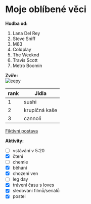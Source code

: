 # Moje oblíbené věci

**Hudba od:**
1. Lana Del Rey
2. Steve Sniff
3. M83
4. Coldplay
5. The Weeknd
6. Travis Scott
7. Metro Boomin

**Zvíře:** <br>
![eepy](https://pbs.twimg.com/profile_images/1661042431716990976/z3PDWK2__400x400.jpg "mňau")

rank | Jidla
-----|-----------
1    | sushi
2    | krupičná kaše
3    | cannoli

[Fiktivní postava](https://i.iinfo.cz/images/561/seznam-pes-ico_30-orig.jpg)

**Aktivity:**
- [ ] vstávání v 5:20
- [x] čtení
- [ ] chemie
- [x] běhání
- [x] chození ven
- [ ] leg day
- [x] trávení času s loves
- [x] sledování filmů/seriálů
- [x] postel
